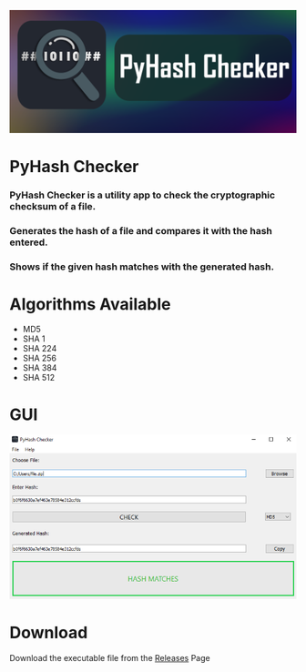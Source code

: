 ![Banner](assets/banner.png)

# PyHash Checker

### PyHash Checker is a utility app to check the cryptographic checksum of a file.
### Generates the hash of a file and compares it with the hash entered.
### Shows if the given hash matches with the generated hash.

# Algorithms Available

- MD5
- SHA 1
- SHA 224
- SHA 256
- SHA 384
- SHA 512

# GUI

![Screenshot](assets/screenshot.png)

# Download

Download the executable file from the [Releases](https://github.com/PixelRBN/PyHash-Checker/releases) Page
